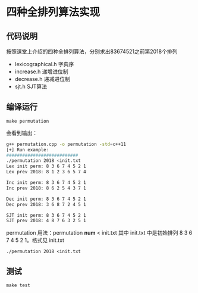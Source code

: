 # 四种全排列算法实现

## 代码说明

按照课堂上介绍的四种全排列算法，分别求出83674521之前第2018个排列

  - lexicographical.h 字典序
  - increase.h 递增进位制
  - decrease.h 递减进位制
  - sjt.h SJT算法

## 编译运行

```make
make permutation
```

会看到输出：
```bash
g++ permutation.cpp -o permutation -std=c++11
[+] Run example:
###########################
./permutation 2018 <init.txt
Lex init perm: 8 3 6 7 4 5 2 1
Lex prev 2018: 8 1 2 3 6 5 7 4

Inc init perm: 8 3 6 7 4 5 2 1
Inc prev 2018: 8 6 2 5 4 3 7 1

Dec init perm: 8 3 6 7 4 5 2 1
Dec prev 2018: 3 6 8 7 2 4 5 1

SJT init perm: 8 3 6 7 4 5 2 1
SJT prev 2018: 4 8 7 6 3 2 5 1
```

permutation 用法：permutation **num** < init.txt
其中 init.txt 中是初始排列 8 3 6 7 4 5 2 1。格式见 init.txt
```
./permutation 2018 <init.txt
```

## 测试
```
make test
```

